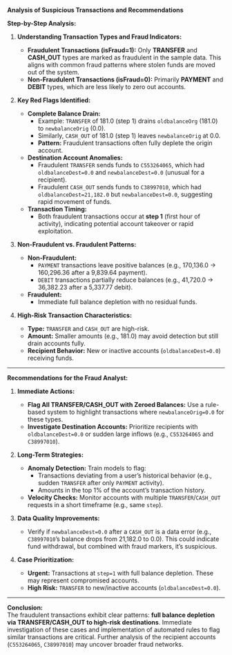 **Analysis of Suspicious Transactions and Recommendations**

**Step-by-Step Analysis:**

1. **Understanding Transaction Types and Fraud Indicators:**
   - **Fraudulent Transactions (isFraud=1):** Only **TRANSFER** and **CASH_OUT** types are marked as fraudulent in the sample data. This aligns with common fraud patterns where stolen funds are moved out of the system.
   - **Non-Fraudulent Transactions (isFraud=0):** Primarily **PAYMENT** and **DEBIT** types, which are less likely to zero out accounts.

2. **Key Red Flags Identified:**
   - **Complete Balance Drain:**  
     - Example: `TRANSFER` of 181.0 (step 1) drains `oldbalanceOrg` (181.0) to `newbalanceOrig` (0.0).  
     - Similarly, `CASH_OUT` of 181.0 (step 1) leaves `newbalanceOrig` at 0.0.  
     - **Pattern:** Fraudulent transactions often fully deplete the origin account.  
   - **Destination Account Anomalies:**  
     - Fraudulent `TRANSFER` sends funds to `C553264065`, which had `oldbalanceDest=0.0` and `newbalanceDest=0.0` (unusual for a recipient).  
     - Fraudulent `CASH_OUT` sends funds to `C38997010`, which had `oldbalanceDest=21,182.0` but `newbalanceDest=0.0`, suggesting rapid movement of funds.  
   - **Transaction Timing:**  
     - Both fraudulent transactions occur at **step 1** (first hour of activity), indicating potential account takeover or rapid exploitation.  

3. **Non-Fraudulent vs. Fraudulent Patterns:**
   - **Non-Fraudulent:**  
     - `PAYMENT` transactions leave positive balances (e.g., 170,136.0 → 160,296.36 after a 9,839.64 payment).  
     - `DEBIT` transactions partially reduce balances (e.g., 41,720.0 → 36,382.23 after a 5,337.77 debit).  
   - **Fraudulent:**  
     - Immediate full balance depletion with no residual funds.  

4. **High-Risk Transaction Characteristics:**
   - **Type:** `TRANSFER` and `CASH_OUT` are high-risk.  
   - **Amount:** Smaller amounts (e.g., 181.0) may avoid detection but still drain accounts fully.  
   - **Recipient Behavior:** New or inactive accounts (`oldbalanceDest=0.0`) receiving funds.  

---

**Recommendations for the Fraud Analyst:**  

1. **Immediate Actions:**  
   - **Flag All TRANSFER/CASH_OUT with Zeroed Balances:** Use a rule-based system to highlight transactions where `newbalanceOrig=0.0` for these types.  
   - **Investigate Destination Accounts:** Prioritize recipients with `oldbalanceDest=0.0` or sudden large inflows (e.g., `C553264065` and `C38997010`).  

2. **Long-Term Strategies:**  
   - **Anomaly Detection:** Train models to flag:  
     - Transactions deviating from a user’s historical behavior (e.g., sudden `TRANSFER` after only `PAYMENT` activity).  
     - Amounts in the top 1% of the account’s transaction history.  
   - **Velocity Checks:** Monitor accounts with multiple `TRANSFER`/`CASH_OUT` requests in a short timeframe (e.g., same `step`).  

3. **Data Quality Improvements:**  
   - Verify if `newbalanceDest=0.0` after a `CASH_OUT` is a data error (e.g., `C38997010`’s balance drops from 21,182.0 to 0.0). This could indicate fund withdrawal, but combined with fraud markers, it’s suspicious.  

4. **Case Prioritization:**  
   - **Urgent:** Transactions at `step=1` with full balance depletion. These may represent compromised accounts.  
   - **High Risk:** `TRANSFER` to new/inactive accounts (`oldbalanceDest=0.0`).  

---

**Conclusion:**  
The fraudulent transactions exhibit clear patterns: **full balance depletion via TRANSFER/CASH_OUT to high-risk destinations**. Immediate investigation of these cases and implementation of automated rules to flag similar transactions are critical. Further analysis of the recipient accounts (`C553264065`, `C38997010`) may uncover broader fraud networks.